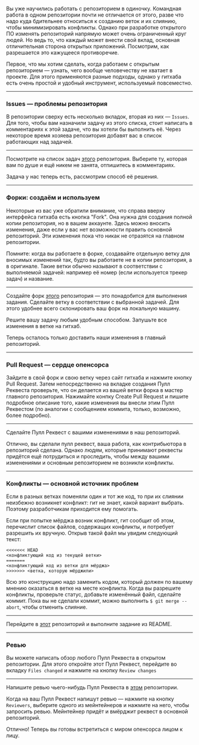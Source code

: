 Вы уже научились работать с репозиторием в одиночку. Командная работа в одном репозитории почти не отличается от этого, разве что надо куда бдительнее относиться к созданию веток и их слиянию, чтобы минимизировать конфликты. Однако при разработке открытого ПО изменять репозиторий напрямую может очень ограниченный круг людей. Но ведь то, что каждый может внести свой вклад, основная отличительная сторона открытых приложений. Посмотрим, как разрешается это кажущееся противоречие.

Первое, что мы хотим сделать, когда работаем с открытым репозиторием — узнать, чего вообще человечеству не хватает в проекте. Для этого применяются разные подходы, однако у гитхаба есть очень простой и удобный инструмент, используемый повсеместно.

---

### Issues — проблемы репозитория
В репозитории сверху есть несколько вкладок, вторая из них — `Issues`. Для того, чтобы вам назначили задачу из этого списка, стоит написать в комментариях к этой задаче, что вы хотели бы выполнить её. Через некоторое время хозяева репозитория добавят вас в список работающих над задачей.

---

Посмотрите на список задач [этого](https://github.com/Tetrergeru/mmcs-wiki) репозитория. Выберите ту, которая вам по душе и ещё никем не занята, отпишитесь в комментариях.

Задача у нас теперь есть, рассмотрим способ её решения.

---

### Форки: создаём и используем
Некоторые из вас уже обратили внимание, что справа вверху интерфейса гитхаба есть кнопка "Fork". Она нужна для создания полной копии репозитория, но в вашем аккаунте. Здесь можно вносить изменения, даже если у вас нет возможности править основной репозиторий. Эти изменения пока что никак не отразятся на главном репозитории.

Помните: когда вы работаете в форке, создавайте отдельную ветку для вносимых изменений так, будто вы работаете не в копии репозитория, а в оригинале. Такие ветки обычно называют в соответствии с выполняемой задачей: например её номер (если используется трекер задач) и название.

---

Создайте форк [этого](https://github.com/Tetrergeru/mmcs-wiki) репозитория — это понадобится для выполнения задания. Сделайте ветку в соответствии с выбранной задачей. Для этого удобнее всего склонировать ваш форк на локальную машину.

Решите вашу задачу любым удобным способом. Запушьте все изменения в ветке на гитхаб.

Теперь осталось только доставить наши изменения в главный репозиторий.

---

### Pull Request — сердце опенсорса
Зайдите в свой форк и свою ветку через сайт гитхаба и нажмите кнопку Pull Request. Затем непосредственно на вкладке создания Пулл Реквеста проверьте, что он делается из вашей ветки форка в мастер главного репозитория. Нажимайте конпку Create Pull Request и пишите подробное описание того, какие изменения вы внесли этим Пулл Реквестом (по аналогии с сообщением коммита, только, возможно, более подробно).

---

Сделайте Пулл Реквест с вашими изменениями в наш репозиторий.

Отлично, вы сделали пулл реквест, ваша работа, как контрибьютора в репозиторий сделана. Однако людям, которые принимают реквесты придётся ещё потрудиться и проследить, чтобы между вашими изменениями и основным репозиторием не возникли конфликты.

---

### Конфликты — основной источник проблем
Если в разных ветках поменяли один и тот же код, то при их слиянии неизбежно возникнет конфликт: гит не знает, какой вариант выбрать. Поэтому разработчикам приходится ему помогать.

Если при попытке мёрджа возник конфликт, гит сообщит об этом, перечислит список файлов, содержащих конфликты, и потребует разрешить их вручную. Открыв такой файл мы увидим следующий текст:
```
<<<<<<< HEAD
<конфликтующий код из текущей ветки>
=======
<конфликтующий код из ветки для мёрджа>
>>>>>>> <ветка, которую мёрджили>
```
Всю это конструкцию надо заменить кодом, который должен по вашему мнению оказаться в ветке на месте конфликта. Когда вы разрешите конфликты, проверьте статус, добавьте изменённый файл, сделайте коммит. Пока вы не сделали коммит, можно выполнить `$ git merge --abort`, чтобы отменить слияние.

---

Перейдите в [этот](https://github.com/Tetrergeru/git-test) репозиторий и выполните задание из README.

---

### Ревью
Вы можете написать обзор любого Пулл Реквеста в открытом репозитории. Для этого откройте этот Пулл Реквест, перейдите во вкладку `Files changed` и нажмите на кнопку `Review changes`

---

Напишите ревью чьего-нибудь Пулл Реквеста в [этом](https://github.com/Tetrergeru/mmcs-wiki) репозитории. 

Когда на ваш Пулл Реквест напишут ревью — нажмите на кнопку `Reviewers`, выберите одного из мейнтейнеров и нажмите на него, чтобы запросить ревью. Мейнтейнер придёт и вмёрджит реквест в основной репозиторий.

Отлично! Теперь вы готовы встретиться с миром опенсорса лицом к лицу.
